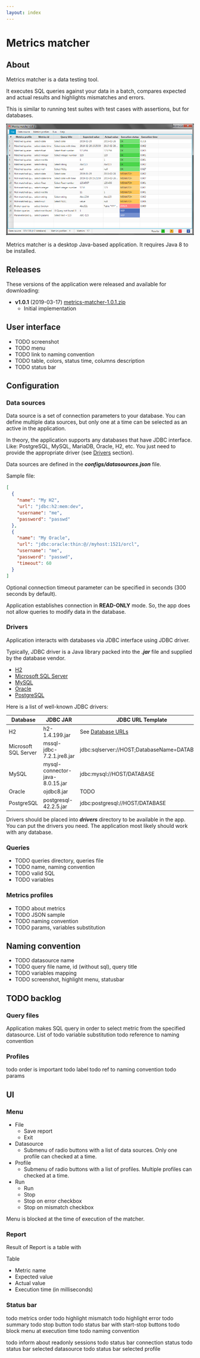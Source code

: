 ```yaml
---
layout: index
---
```


# Metrics matcher

## About
Metrics matcher is a data testing tool.

It executes SQL queries against your data in a batch, 
compares expected and actual results and highlights mismatches and errors.

This is similar to running test suites with test cases with assertions, but for databases.

![Metrics matcher screenshot](/assets/screenshot.png)

Metrics matcher is a desktop Java-based application. It requires Java 8 to be installed.

## Releases

These versions of the application were released and available for downloading:

- **v1.0.1** (2019-03-17) [metrics-matcher-1.0.1.zip](/releases/metrics-matcher-1.0.1.zip)
    - Initial implementation

## User interface
- TODO screenshot
- TODO menu
- TODO link to naming convention
- TODO table, colors, status time, columns description
- TODO status bar

## Configuration

### Data sources

Data source is a set of connection parameters to your database.
You can define multiple data sources, but only one at a time can be selected as an active in the application.

In theory, the application supports any databases that have JDBC interface.
Like: PostgreSQL, MySQL, MariaDB, Oracle, H2, etc.
You just need to provide the appropriate driver (see [Drivers](#drivers) section).

Data sources are defined in the ***configs/datasources.json*** file.

Sample file:

```json
[
  {
    "name": "My H2",
    "url": "jdbc:h2:mem:dev",
    "username": "me",
    "password": "passwd"
  },
  {
    "name": "My Oracle",
    "url": "jdbc:oracle:thin:@//myhost:1521/orcl",
    "username": "me",
    "password": "passwd",
    "timeout": 60
  }
]
```

Optional connection timeout parameter can be specified in seconds (300 seconds by default).

Application establishes connection in **READ-ONLY** mode.
So, the app does not allow queries to modify data in the database.

### Drivers

Application interacts with databases via JDBC interface using JDBC driver.

Typically, JDBC driver is a Java library packed into the ***.jar*** file
and supplied by the database vendor.


- [H2](https://mvnrepository.com/artifact/com.h2database/h2/1.4.199) 
- [Microsoft SQL Server](https://mvnrepository.com/artifact/com.microsoft.sqlserver/mssql-jdbc/7.2.1.jre8)
- [MySQL](https://mvnrepository.com/artifact/mysql/mysql-connector-java/8.0.15)
- [Oracle](https://www.oracle.com/technetwork/database/application-development/jdbc/downloads/index.html)
- [PostgreSQL](https://mvnrepository.com/artifact/org.postgresql/postgresql/42.2.5)

Here is a list of well-known JDBC drivers:

| Database             | JDBC JAR                        | JDBC URL Template                           |
|----------------------|---------------------------------|---------------------------------------------|
| H2                   | h2-1.4.199.jar                  | See [Database URLs](http://www.h2database.com/html/features.html) |
| Microsoft SQL Server | mssql-jdbc-7.2.1.jre8.jar       | jdbc:sqlserver://HOST;DatabaseName=DATABASE |
| MySQL                | mysql-connector-java-8.0.15.jar | jdbc:mysql://HOST/DATABASE                  |
| Oracle               | ojdbc8.jar                      | TODO                   |
| PostgreSQL           | postgresql-42.2.5.jar           | jdbc:postgresql://HOST/DATABASE             |
  
Drivers should be placed into ***drivers*** directory to be available in the app.
You can put the drivers you need.
The application most likely should work with any database.

### Queries

- TODO queries directory, queries file
- TODO name, naming convention
- TODO valid SQL
- TODO variables

### Metrics profiles

- TODO about metrics
- TODO JSON sample
- TODO naming convention
- TODO params, variables substitution


## Naming convention

- TODO datasource name
- TODO query file name, id (without sql), query title
- TODO variables mapping
- TODO screenshot, highlight menu, statusbar 


## TODO backlog

### Query files

Application makes SQL query in order to select metric from the specified datasource.
List of
todo variable substitution
todo reference to naming convention

### Profiles
todo order is important
todo label
todo ref to naming convention
todo params

## UI
### Menu
- File
  - Save report
  - Exit
- Datasource
  - Submenu of radio buttons with a list of data sources. Only one profile can checked at a time.
- Profile
    - Submenu of radio buttons with a list of profiles. Multiple profiles can checked at a time.
- Run
    - Run
    - Stop
    - Stop on error checkbox
    - Stop on mismatch checkbox
    
Menu is blocked at the time of execution of the matcher.

### Report
Result of 
Report is a table with

Table
- Metric name
- Expected value
- Actual value
- Execution time (in milliseconds)

### Status bar

todo metrics order
todo highlight mismatch
todo highlight error
todo summary
todo stop button
todo status bar with start-stop buttons
todo block menu at execution time
todo naming convention

todo inform about readonly sessions
todo status bar connection status
todo status bar selected datasource
todo status bar selected profile
